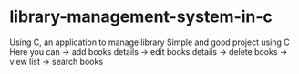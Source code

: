# library-management-system-in-c
Using C, an application to manage library
Simple and good project using C
Here you can -> add books details
             -> edit books details
             -> delete books
             -> view list
             -> search books
